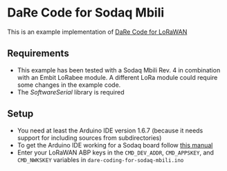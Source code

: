 # DaRe Code for Sodaq Mbili
This is an example implementation of [DaRe Code for LoRaWAN](https://github.com/maerduq/dare-code)

## Requirements
* This example has been tested with a Sodaq Mbili Rev. 4 in combination with an Embit LoRabee module. A different LoRa module could require some changes in the example code.
* The *SoftwareSerial* library is required 

## Setup
* You need at least the Arduino IDE version 1.6.7 (because it needs support for including sources from subdirectories)
* To get the Arduino IDE working for a Sodaq board follow [this manual](http://support.sodaq.com/sodaq-one/getting-started/)
* Enter your LoRaWAN ABP keys in the `CMD_DEV_ADDR`, `CMD_APPSKEY`, and `CMD_NWKSKEY` variables in `dare-coding-for-sodaq-mbili.ino`
